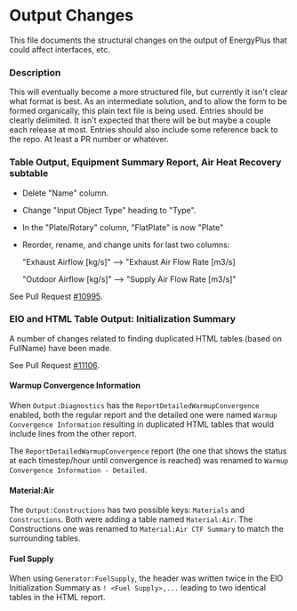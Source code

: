 Output Changes
==============

This file documents the structural changes on the output of EnergyPlus that could affect interfaces, etc.

### Description

This will eventually become a more structured file, but currently it isn't clear what format is best. As an intermediate solution, and to allow the form to be formed organically, this plain text file is being used. Entries should be clearly delimited. It isn't expected that there will be but maybe a couple each release at most. Entries should also include some reference back to the repo. At least a PR number or whatever.

### Table Output, Equipment Summary Report, Air Heat Recovery subtable
* Delete "Name" column.

* Change "Input Object Type" heading to "Type".

* In the "Plate/Rotary" column, "FlatPlate" is now "Plate"

* Reorder, rename, and change units for last two columns:

    "Exhaust Airflow [kg/s]" --> "Exhaust Air Flow Rate [m3/s]

    "Outdoor Airflow [kg/s]" --> "Supply Air Flow Rate [m3/s]"

See Pull Request [#10995](https://github.com/NREL/EnergyPlus/pull/10995).

### EIO and HTML Table Output: Initialization Summary

A number of changes related to finding duplicated HTML tables (based on FullName) have been made.

See Pull Request [#11106](https://github.com/NREL/EnergyPlus/pull/11106).

#### Warmup Convergence Information

When `Output:Diagnostics` has the `ReportDetailedWarmupConvergence` enabled, both the regular report and the detailed one were named `Warmup Convergence Information` resulting in duplicated HTML tables that would include lines from the other report.

The `ReportDetailedWarmupConvergence` report (the one that shows the status at each timestep/hour until convergence is reached) was renamed to `Warmup Convergence Information - Detailed`.

#### Material:Air

The `Output:Constructions` has two possible keys: `Materials` and `Constructions`. Both were adding a table named `Material:Air`. The Constructions one was renamed to `Material:Air CTF Summary` to match the surrounding tables.

#### Fuel Supply

When using `Generator:FuelSupply`, the header was written twice in the EIO Initialization Summary as `! <Fuel Supply>,...` leading to two identical tables in the HTML report.
